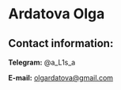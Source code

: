 # Ardatova Olga 
## Contact information:
**Telegram:** @a_L1s_a


**E-mail:** olgardatova@gmail.com


